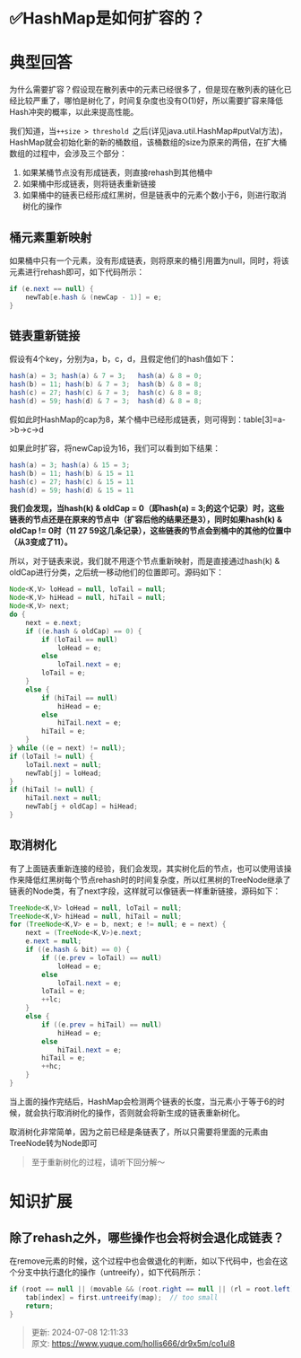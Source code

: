 # ✅HashMap是如何扩容的？

# 典型回答


为什么需要扩容？假设现在散列表中的元素已经很多了，但是现在散列表的链化已经比较严重了，哪怕是树化了，时间复杂度也没有O(1)好，所以需要扩容来降低Hash冲突的概率，以此来提高性能。



我们知道，当`++size > threshold `之后(详见java.util.HashMap#putVal方法)，HashMap就会初始化新的新的桶数组，该桶数组的size为原来的两倍，在扩大桶数组的过程中，会涉及三个部分：

1. 如果某桶节点没有形成链表，则直接rehash到其他桶中
2. 如果桶中形成链表，则将链表重新链接
3. 如果桶中的链表已经形成红黑树，但是链表中的元素个数小于6，则进行取消树化的操作

## 桶元素重新映射
如果桶中只有一个元素，没有形成链表，则将原来的桶引用置为null，同时，将该元素进行rehash即可，如下代码所示：

```java
if (e.next == null) {
    newTab[e.hash & (newCap - 1)] = e;
}
```

## 链表重新链接
假设有4个key，分别为a，b，c，d，且假定他们的hash值如下：

```java
hash(a) = 3; hash(a) & 7 = 3;   hash(a) & 8 = 0; 
hash(b) = 11; hash(b) & 7 = 3;  hash(b) & 8 = 8; 
hash(c) = 27; hash(c) & 7 = 3;  hash(c) & 8 = 8;  
hash(d) = 59; hash(d) & 7 = 3;  hash(d) & 8 = 8; 
```

假如此时HashMap的cap为8，某个桶中已经形成链表，则可得到：table[3]=a->b->c->d

如果此时扩容，将newCap设为16，我们可以看到如下结果：

```java
hash(a) = 3; hash(a) & 15 = 3; 
hash(b) = 11; hash(b) & 15 = 11
hash(c) = 27; hash(c) & 15 = 11
hash(d) = 59; hash(d) & 15 = 11
```



**我们会发现，当hash(k) & oldCap = 0（即hash(a) = 3;的这个记录）时，这些链表的节点还是在原来的节点中（扩容后他的结果还是3），同时如果hash(k) & oldCap != 0时（11 27 59这几条记录），这些链表的节点会到桶中的其他的位置中（从3变成了11）。**



所以，对于链表来说，我们就不用逐个节点重新映射，而是直接通过hash(k) & oldCap进行分类，之后统一移动他们的位置即可。源码如下：

```java
Node<K,V> loHead = null, loTail = null;
Node<K,V> hiHead = null, hiTail = null;
Node<K,V> next;
do {
    next = e.next;
    if ((e.hash & oldCap) == 0) {
        if (loTail == null)
            loHead = e;
        else
            loTail.next = e;
        loTail = e;
    }
    else {
        if (hiTail == null)
            hiHead = e;
        else
            hiTail.next = e;
        hiTail = e;
    }
} while ((e = next) != null);
if (loTail != null) {
    loTail.next = null;
    newTab[j] = loHead;
}
if (hiTail != null) {
    hiTail.next = null;
    newTab[j + oldCap] = hiHead;
}
```

## 取消树化
有了上面链表重新连接的经验，我们会发现，其实树化后的节点，也可以使用该操作来降低红黑树每个节点rehash时的时间复杂度，所以红黑树的TreeNode继承了链表的Node类，有了next字段，这样就可以像链表一样重新链接，源码如下：

```java
TreeNode<K,V> loHead = null, loTail = null;
TreeNode<K,V> hiHead = null, hiTail = null;
for (TreeNode<K,V> e = b, next; e != null; e = next) {
    next = (TreeNode<K,V>)e.next;
    e.next = null;
    if ((e.hash & bit) == 0) {
        if ((e.prev = loTail) == null)
            loHead = e;
        else
            loTail.next = e;
        loTail = e;
        ++lc;
    }
    else {
        if ((e.prev = hiTail) == null)
            hiHead = e;
        else
            hiTail.next = e;
        hiTail = e;
        ++hc;
    }
}
```

当上面的操作完结后，HashMap会检测两个链表的长度，当元素小于等于6的时候，就会执行取消树化的操作，否则就会将新生成的链表重新树化。

取消树化非常简单，因为之前已经是条链表了，所以只需要将里面的元素由TreeNode转为Node即可

> 至于重新树化的过程，请听下回分解～
>

# 知识扩展
## 除了rehash之外，哪些操作也会将树会退化成链表？
在remove元素的时候，这个过程中也会做退化的判断，如以下代码中，也会在这个分支中执行退化的操作（untreeify），如下代码所示：

```java
if (root == null || (movable && (root.right == null || (rl = root.left) == null|| rl.left == null))) {
  	tab[index] = first.untreeify(map);  // too small
    return;
}
```





> 更新: 2024-07-08 12:11:33  
> 原文: <https://www.yuque.com/hollis666/dr9x5m/co1ul8>